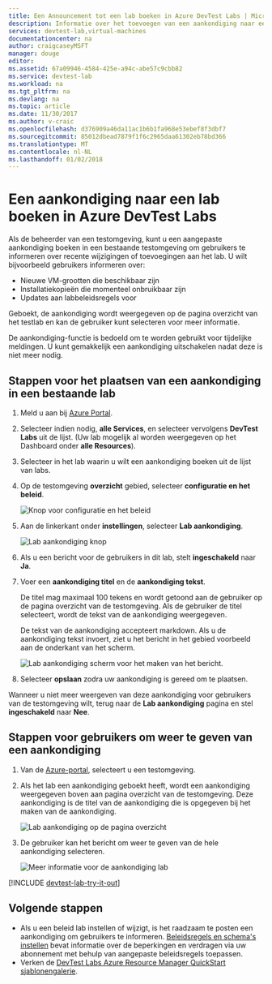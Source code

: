 ```yaml
---
title: Een Announcement tot een lab boeken in Azure DevTest Labs | Microsoft Docs
description: Informatie over het toevoegen van een aankondiging naar een testomgeving in Azure DevTest Labs
services: devtest-lab,virtual-machines
documentationcenter: na
author: craigcaseyMSFT
manager: douge
editor: 
ms.assetid: 67a09946-4584-425e-a94c-abe57c9cbb82
ms.service: devtest-lab
ms.workload: na
ms.tgt_pltfrm: na
ms.devlang: na
ms.topic: article
ms.date: 11/30/2017
ms.author: v-craic
ms.openlocfilehash: d376909a46da11ac1b6b1fa968e53ebef8f3dbf7
ms.sourcegitcommit: 85012dbead7879f1f6c2965daa61302eb78bd366
ms.translationtype: MT
ms.contentlocale: nl-NL
ms.lasthandoff: 01/02/2018
---
```

# <a name="post-an-announcement-to-a-lab-in-azure-devtest-labs"></a>Een aankondiging naar een lab boeken in Azure DevTest Labs

Als de beheerder van een testomgeving, kunt u een aangepaste aankondiging boeken in een bestaande testomgeving om gebruikers te informeren over recente wijzigingen of toevoegingen aan het lab. U wilt bijvoorbeeld gebruikers informeren over:

- Nieuwe VM-grootten die beschikbaar zijn
- Installatiekopieën die momenteel onbruikbaar zijn
- Updates aan labbeleidsregels voor

Geboekt, de aankondiging wordt weergegeven op de pagina overzicht van het testlab en kan de gebruiker kunt selecteren voor meer informatie.

De aankondiging-functie is bedoeld om te worden gebruikt voor tijdelijke meldingen.  U kunt gemakkelijk een aankondiging uitschakelen nadat deze is niet meer nodig.

## <a name="steps-to-post-an-announcement-in-an-existing-lab"></a>Stappen voor het plaatsen van een aankondiging in een bestaande lab

1. Meld u aan bij [Azure Portal](http://go.microsoft.com/fwlink/p/?LinkID=525040).
1. Selecteer indien nodig, **alle Services**, en selecteer vervolgens **DevTest Labs** uit de lijst. (Uw lab mogelijk al worden weergegeven op het Dashboard onder **alle Resources**).
1. Selecteer in het lab waarin u wilt een aankondiging boeken uit de lijst van labs.  
1. Op de testomgeving **overzicht** gebied, selecteer **configuratie en het beleid**.  

    ![Knop voor configuratie en het beleid](./media/devtest-lab-announcements/devtestlab-config-and-policies.png)

1. Aan de linkerkant onder **instellingen**, selecteer **Lab aankondiging**.

    ![Lab aankondiging knop](./media/devtest-lab-announcements/devtestlab-announcements.png)

1. Als u een bericht voor de gebruikers in dit lab, stelt **ingeschakeld** naar **Ja**.

1. Voer een **aankondiging titel** en de **aankondiging tekst**.

   De titel mag maximaal 100 tekens en wordt getoond aan de gebruiker op de pagina overzicht van de testomgeving. Als de gebruiker de titel selecteert, wordt de tekst van de aankondiging weergegeven.

   De tekst van de aankondiging accepteert markdown. Als u de aankondiging tekst invoert, ziet u het bericht in het gebied voorbeeld aan de onderkant van het scherm.

    ![Lab aankondiging scherm voor het maken van het bericht.](./media/devtest-lab-announcements/devtestlab-post-announcement.png)


1. Selecteer **opslaan** zodra uw aankondiging is gereed om te plaatsen.

Wanneer u niet meer weergeven van deze aankondiging voor gebruikers van de testomgeving wilt, terug naar de **Lab aankondiging** pagina en stel **ingeschakeld** naar **Nee**.

## <a name="steps-for-users-to-view-an-announcement"></a>Stappen voor gebruikers om weer te geven van een aankondiging

1. Van de [Azure-portal](http://go.microsoft.com/fwlink/p/?LinkID=525040), selecteert u een testomgeving.

1. Als het lab een aankondiging geboekt heeft, wordt een aankondiging weergegeven boven aan pagina overzicht van de testomgeving. Deze aankondiging is de titel van de aankondiging die is opgegeven bij het maken van de aankondiging.

    ![Lab aankondiging op de pagina overzicht](./media/devtest-lab-announcements/devtestlab-user-announcement.png)

1. De gebruiker kan het bericht om weer te geven van de hele aankondiging selecteren.

    ![Meer informatie voor de aankondiging lab](./media/devtest-lab-announcements/devtestlab-user-announcement-text.png)

[!INCLUDE [devtest-lab-try-it-out](../../includes/devtest-lab-try-it-out.md)]

## <a name="next-steps"></a>Volgende stappen
* Als u een beleid lab instellen of wijzigt, is het raadzaam te posten een aankondiging om gebruikers te informeren. [Beleidsregels en schema's instellen](devtest-lab-set-lab-policy.md) bevat informatie over de beperkingen en verdragen via uw abonnement met behulp van aangepaste beleidsregels toepassen.
* Verken de [DevTest Labs Azure Resource Manager QuickStart sjablonengalerie](https://github.com/Azure/azure-devtestlab/tree/master/Samples).
